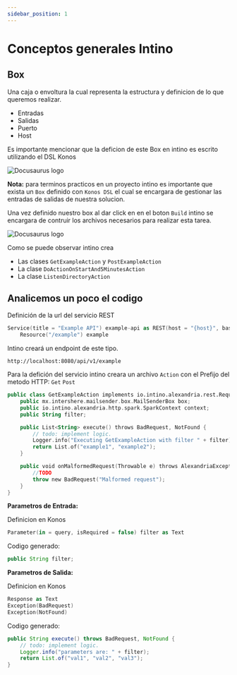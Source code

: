 ```yaml
---
sidebar_position: 1
---
```

# Conceptos generales Intino

## Box

Una caja o envoltura la cual representa la estructura y definicion de lo que queremos realizar.
- Entradas
- Salidas
- Puerto
- Host

Es importante mencionar que la deficion de este Box en intino es escrito utilizando el DSL Konos

![Docusaurus logo](/img/conceptos.png)

**Nota:** para terminos practicos en un proyecto intino es importante que exista un `Box` definido con `Konos DSL` el cual se encargara de gestionar las entradas de salidas de nuestra solucion.

Una vez definido nuestro box al dar click en en el boton `Build` intino se encargara de contruir los archivos necesarios para realizar esta tarea.

![Docusaurus logo](/img/conceptos-1.png)

Como se puede observar intino crea 
- Las clases `GetExampleAction` y `PostExampleAction`
- La clase `DoActionOnStartAnd5MinutesAction`
- La clase `ListenDirectoryAction`

## Analicemos un poco el codigo

Definición de la url del servicio REST

```kotlin
Service(title = "Example API") example-api as REST(host = "{host}", basePath = "/api/v1", port = "{port}")
	Resource("/example") example
```
Intino creará un endpoint de este tipo. 
```
http://localhost:8080/api/v1/example
```
Para la defición del servicio intino creara un archivo `Action` con el Prefijo del metodo HTTP: `Get` `Post`

```kotlin title="GetExampleAction.java"
public class GetExampleAction implements io.intino.alexandria.rest.RequestErrorHandler {
	public mx.intershere.mailsender.box.MailSenderBox box;
	public io.intino.alexandria.http.spark.SparkContext context;
	public String filter;

	public List<String> execute() throws BadRequest, NotFound {
		// todo: implement logic.
		Logger.info("Executing GetExampleAction with filter " + filter);
        return List.of("example1", "example2");
	}

	public void onMalformedRequest(Throwable e) throws AlexandriaException {
		//TODO
		throw new BadRequest("Malformed request");
	}
}
```

**Parametros de Entrada:**

Definicion en Konos
```kotlin
Parameter(in = query, isRequired = false) filter as Text
```

Codigo generado:
```java
public String filter;
```
**Parametros de Salida:**

Definicion en Konos
```kotlin
Response as Text
Exception(BadRequest)
Exception(NotFound)
```

Codigo generado:
```java
public String execute() throws BadRequest, NotFound {
    // todo: implement logic.
    Logger.info("parameters are: " + filter);
    return List.of("val1", "val2", "val3");
}
```

